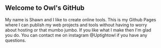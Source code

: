 ## Welcome to Owl's GitHub

My name is Shawn and I like to create online tools. This is my Github Pages where I can publish my web projects and tools without having to worry about hosting or that mumbo jumbo. If you like what I make then I'm glad you do. You can contact me on instagram @Uptightowl if you have any questions.
